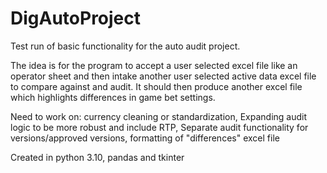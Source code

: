 # DigAutoProject
Test run of basic functionality for the auto audit project. 

The idea is for the program to accept a user selected excel file like an operator sheet and then intake another user selected active data excel file to compare against and audit. It should then produce another excel file which highlights differences in game bet settings. 

Need to work on:
currency cleaning or standardization, Expanding audit logic to be more robust and include RTP, Separate audit functionality for versions/approved versions, formatting of "differences" excel file

Created in python 3.10, pandas and tkinter
